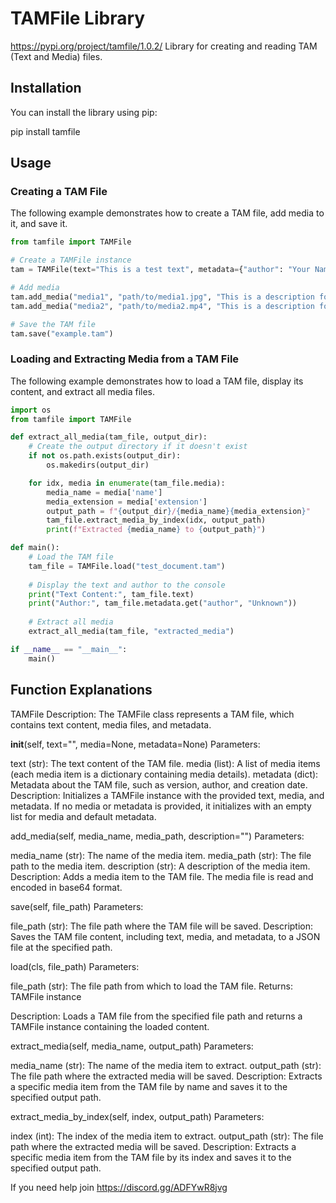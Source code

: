 # TAMFile Library
https://pypi.org/project/tamfile/1.0.2/
Library for creating and reading TAM (Text and Media) files.

## Installation

You can install the library using pip:

pip install tamfile

## Usage

### Creating a TAM File
The following example demonstrates how to create a TAM file, add media to it, and save it.
```python
from tamfile import TAMFile

# Create a TAMFile instance
tam = TAMFile(text="This is a test text", metadata={"author": "Your Name"})

# Add media
tam.add_media("media1", "path/to/media1.jpg", "This is a description for media1")
tam.add_media("media2", "path/to/media2.mp4", "This is a description for media2")

# Save the TAM file
tam.save("example.tam")
```
### Loading and Extracting Media from a TAM File
The following example demonstrates how to load a TAM file, display its content, and extract all media files.

```python
import os
from tamfile import TAMFile

def extract_all_media(tam_file, output_dir):
    # Create the output directory if it doesn't exist
    if not os.path.exists(output_dir):
        os.makedirs(output_dir)

    for idx, media in enumerate(tam_file.media):
        media_name = media['name']
        media_extension = media['extension']
        output_path = f"{output_dir}/{media_name}{media_extension}"
        tam_file.extract_media_by_index(idx, output_path)
        print(f"Extracted {media_name} to {output_path}")

def main():
    # Load the TAM file
    tam_file = TAMFile.load("test_document.tam")
    
    # Display the text and author to the console
    print("Text Content:", tam_file.text)
    print("Author:", tam_file.metadata.get("author", "Unknown"))
    
    # Extract all media
    extract_all_media(tam_file, "extracted_media")

if __name__ == "__main__":
    main()

```
## Function Explanations
TAMFile
Description: The TAMFile class represents a TAM file, which contains text content, media files, and metadata.

__init__(self, text="", media=None, metadata=None)
Parameters:

text (str): The text content of the TAM file.
media (list): A list of media items (each media item is a dictionary containing media details).
metadata (dict): Metadata about the TAM file, such as version, author, and creation date.
Description: Initializes a TAMFile instance with the provided text, media, and metadata. If no media or metadata is provided, it initializes with an empty list for media and default metadata.

add_media(self, media_name, media_path, description="")
Parameters:

media_name (str): The name of the media item.
media_path (str): The file path to the media item.
description (str): A description of the media item.
Description: Adds a media item to the TAM file. The media file is read and encoded in base64 format.

save(self, file_path)
Parameters:

file_path (str): The file path where the TAM file will be saved.
Description: Saves the TAM file content, including text, media, and metadata, to a JSON file at the specified path.

load(cls, file_path)
Parameters:

file_path (str): The file path from which to load the TAM file.
Returns: TAMFile instance

Description: Loads a TAM file from the specified file path and returns a TAMFile instance containing the loaded content.

extract_media(self, media_name, output_path)
Parameters:

media_name (str): The name of the media item to extract.
output_path (str): The file path where the extracted media will be saved.
Description: Extracts a specific media item from the TAM file by name and saves it to the specified output path.

extract_media_by_index(self, index, output_path)
Parameters:

index (int): The index of the media item to extract.
output_path (str): The file path where the extracted media will be saved.
Description: Extracts a specific media item from the TAM file by its index and saves it to the specified output path.

If you need help join https://discord.gg/ADFYwR8jvg
